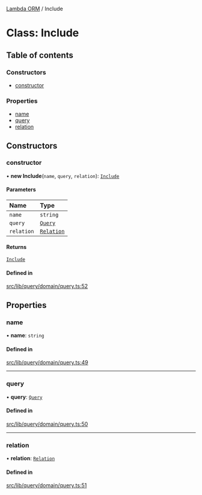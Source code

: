 [Lambda ORM](../README.md) / Include

# Class: Include

## Table of contents

### Constructors

- [constructor](Include.md#constructor)

### Properties

- [name](Include.md#name)
- [query](Include.md#query)
- [relation](Include.md#relation)

## Constructors

### constructor

• **new Include**(`name`, `query`, `relation`): [`Include`](Include.md)

#### Parameters

| Name | Type |
| :------ | :------ |
| `name` | `string` |
| `query` | [`Query`](Query.md) |
| `relation` | [`Relation`](../interfaces/Relation.md) |

#### Returns

[`Include`](Include.md)

#### Defined in

[src/lib/query/domain/query.ts:52](https://github.com/lambda-orm/lambdaorm/blob/9f602cbc/src/lib/query/domain/query.ts#L52)

## Properties

### name

• **name**: `string`

#### Defined in

[src/lib/query/domain/query.ts:49](https://github.com/lambda-orm/lambdaorm/blob/9f602cbc/src/lib/query/domain/query.ts#L49)

___

### query

• **query**: [`Query`](Query.md)

#### Defined in

[src/lib/query/domain/query.ts:50](https://github.com/lambda-orm/lambdaorm/blob/9f602cbc/src/lib/query/domain/query.ts#L50)

___

### relation

• **relation**: [`Relation`](../interfaces/Relation.md)

#### Defined in

[src/lib/query/domain/query.ts:51](https://github.com/lambda-orm/lambdaorm/blob/9f602cbc/src/lib/query/domain/query.ts#L51)
